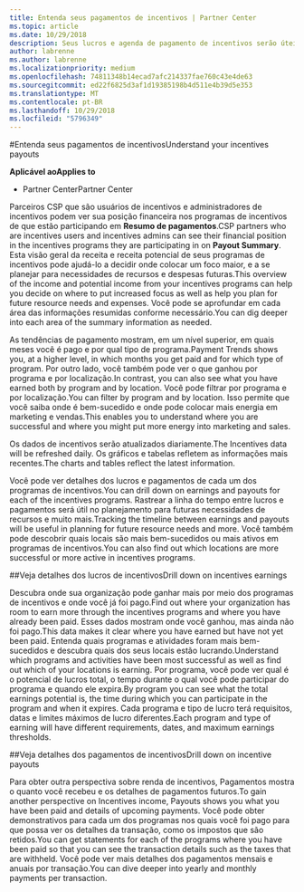 ```yaml
---
title: Entenda seus pagamentos de incentivos | Partner Center
ms.topic: article
ms.date: 10/29/2018
description: Seus lucros e agenda de pagamento de incentivos serão úteis para planejamento futuro.
author: labrenne
ms.author: labrenne
ms.localizationpriority: medium
ms.openlocfilehash: 74811348b14ecad7afc214337fae760c43e4de63
ms.sourcegitcommit: ed22f6825d3af1d19385198b4d511e4b39d5e353
ms.translationtype: MT
ms.contentlocale: pt-BR
ms.lasthandoff: 10/29/2018
ms.locfileid: "5796349"
---
```

#<a name="understand-your-incentives-payouts"></a><span data-ttu-id="a75bd-103">Entenda seus pagamentos de incentivos</span><span class="sxs-lookup"><span data-stu-id="a75bd-103">Understand your incentives payouts</span></span>

**<span data-ttu-id="a75bd-104">Aplicável ao</span><span class="sxs-lookup"><span data-stu-id="a75bd-104">Applies to</span></span>**

-  <span data-ttu-id="a75bd-105">Partner Center</span><span class="sxs-lookup"><span data-stu-id="a75bd-105">Partner Center</span></span>


<span data-ttu-id="a75bd-106">Parceiros CSP que são usuários de incentivos e administradores de incentivos podem ver sua posição financeira nos programas de incentivos de que estão participando em **Resumo de pagamentos**.</span><span class="sxs-lookup"><span data-stu-id="a75bd-106">CSP partners who are incentives users and incentives admins can see their financial position in the incentives programs they are participating in on **Payout Summary**.</span></span> <span data-ttu-id="a75bd-107">Esta visão geral da receita e receita potencial de seus programas de incentivos pode ajudá-lo a decidir onde colocar um foco maior, e a se planejar para necessidades de recursos e despesas futuras.</span><span class="sxs-lookup"><span data-stu-id="a75bd-107">This overview of the income and potential income from your incentives programs can help you decide on where to put increased focus as well as help you plan for future resource needs and expenses.</span></span> <span data-ttu-id="a75bd-108">Você pode se aprofundar em cada área das informações resumidas conforme necessário.</span><span class="sxs-lookup"><span data-stu-id="a75bd-108">You can dig deeper into each area of the summary information as needed.</span></span> 

<span data-ttu-id="a75bd-109">As tendências de pagamento mostram, em um nível superior, em quais meses você é pago e por qual tipo de programa.</span><span class="sxs-lookup"><span data-stu-id="a75bd-109">Payment Trends shows you, at a higher level, in which months you get paid and for which type of program.</span></span> <span data-ttu-id="a75bd-110">Por outro lado, você também pode ver o que ganhou por programa e por localização.</span><span class="sxs-lookup"><span data-stu-id="a75bd-110">In contrast, you can also see what you have earned both by program and by location.</span></span> <span data-ttu-id="a75bd-111">Você pode filtrar por programa e por localização.</span><span class="sxs-lookup"><span data-stu-id="a75bd-111">You can filter by program and by location.</span></span> <span data-ttu-id="a75bd-112">Isso permite que você saiba onde é bem-sucedido e onde pode colocar mais energia em marketing e vendas.</span><span class="sxs-lookup"><span data-stu-id="a75bd-112">This enables you to understand where you are successful and where you might put more energy into marketing and sales.</span></span>

<span data-ttu-id="a75bd-113">Os dados de incentivos serão atualizados diariamente.</span><span class="sxs-lookup"><span data-stu-id="a75bd-113">The Incentives data will be refreshed daily.</span></span> <span data-ttu-id="a75bd-114">Os gráficos e tabelas refletem as informações mais recentes.</span><span class="sxs-lookup"><span data-stu-id="a75bd-114">The charts and tables reflect the latest information.</span></span>

<span data-ttu-id="a75bd-115">Você pode ver detalhes dos lucros e pagamentos de cada um dos programas de incentivos.</span><span class="sxs-lookup"><span data-stu-id="a75bd-115">You can drill down on earnings and payouts for each of the incentives programs.</span></span> <span data-ttu-id="a75bd-116">Rastrear a linha do tempo entre lucros e pagamentos será útil no planejamento para futuras necessidades de recursos e muito mais.</span><span class="sxs-lookup"><span data-stu-id="a75bd-116">Tracking the timeline between earnings and payouts will be useful in planning for future resource needs and more.</span></span> <span data-ttu-id="a75bd-117">Você também pode descobrir quais locais são mais bem-sucedidos ou mais ativos em programas de incentivos.</span><span class="sxs-lookup"><span data-stu-id="a75bd-117">You can also find out which locations are more successful or more active in incentives programs.</span></span> 

##<a name="drill-down-on-incentives-earnings"></a><span data-ttu-id="a75bd-118">Veja detalhes dos lucros de incentivos</span><span class="sxs-lookup"><span data-stu-id="a75bd-118">Drill down on incentives earnings</span></span>

<span data-ttu-id="a75bd-119">Descubra onde sua organização pode ganhar mais por meio dos programas de incentivos e onde você já foi pago.</span><span class="sxs-lookup"><span data-stu-id="a75bd-119">Find out where your organization has room to earn more through the incentives programs and where you have already been paid.</span></span> <span data-ttu-id="a75bd-120">Esses dados mostram onde você ganhou, mas ainda não foi pago.</span><span class="sxs-lookup"><span data-stu-id="a75bd-120">This data makes it clear where you have earned but have not yet been paid.</span></span>  <span data-ttu-id="a75bd-121">Entenda quais programas e atividades foram mais bem-sucedidos e descubra quais dos seus locais estão lucrando.</span><span class="sxs-lookup"><span data-stu-id="a75bd-121">Understand which programs and activities have been most successful as well as find out which of your locations is earning.</span></span> <span data-ttu-id="a75bd-122">Por programa, você pode ver qual é o potencial de lucros total, o tempo durante o qual você pode participar do programa e quando ele expira.</span><span class="sxs-lookup"><span data-stu-id="a75bd-122">By program you can see what the total earnings potential is, the time during which you can participate in the program and when it expires.</span></span> <span data-ttu-id="a75bd-123">Cada programa e tipo de lucro terá requisitos, datas e limites máximos de lucro diferentes.</span><span class="sxs-lookup"><span data-stu-id="a75bd-123">Each program and type of earning will have different requirements, dates, and maximum earnings thresholds.</span></span> 

##<a name="drill-down-on-incentive-payouts"></a><span data-ttu-id="a75bd-124">Veja detalhes dos pagamentos de incentivos</span><span class="sxs-lookup"><span data-stu-id="a75bd-124">Drill down on incentive payouts</span></span>

<span data-ttu-id="a75bd-125">Para obter outra perspectiva sobre renda de incentivos, Pagamentos mostra o quanto você recebeu e os detalhes de pagamentos futuros.</span><span class="sxs-lookup"><span data-stu-id="a75bd-125">To gain another perspective on Incentives income, Payouts shows you what you have been paid and details of upcoming payments.</span></span> <span data-ttu-id="a75bd-126">Você pode obter demonstrativos para cada um dos programas nos quais você foi pago para que possa ver os detalhes da transação, como os impostos que são retidos.</span><span class="sxs-lookup"><span data-stu-id="a75bd-126">You can get statements for each of the programs where you have been paid so that you can see the transaction details such as the taxes that are withheld.</span></span> <span data-ttu-id="a75bd-127">Você pode ver mais detalhes dos pagamentos mensais e anuais por transação.</span><span class="sxs-lookup"><span data-stu-id="a75bd-127">You can dive deeper into yearly and monthly payments per transaction.</span></span>
